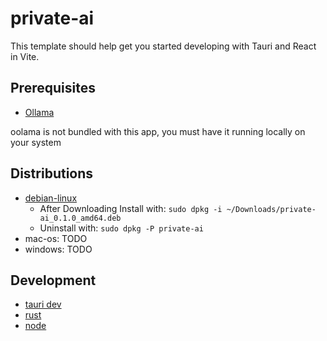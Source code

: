# private-ai

This template should help get you started developing with Tauri and React in Vite.

## Prerequisites

- [Ollama](https://ollama.com/docs/installation)

oolama is not bundled with this app, you must have it running locally on your system


## Distributions
 - [debian-linux](https://github.com/etw3gh/offline-oolama-desktop/blob/main/release/private-ai_0.1.0_amd64.deb)
   - After Downloading Install with: `sudo dpkg -i ~/Downloads/private-ai_0.1.0_amd64.deb`
   - Uninstall with: `sudo dpkg -P private-ai`
 - mac-os: TODO
 - windows: TODO


## Development

- [tauri dev](https://github.com/tauri-apps/tauri/tree/dev/tooling/cli#tauri-dev)
- [rust](https://www.rust-lang.org/tools/install)
- [node](https://nodejs.org/en/download/)
